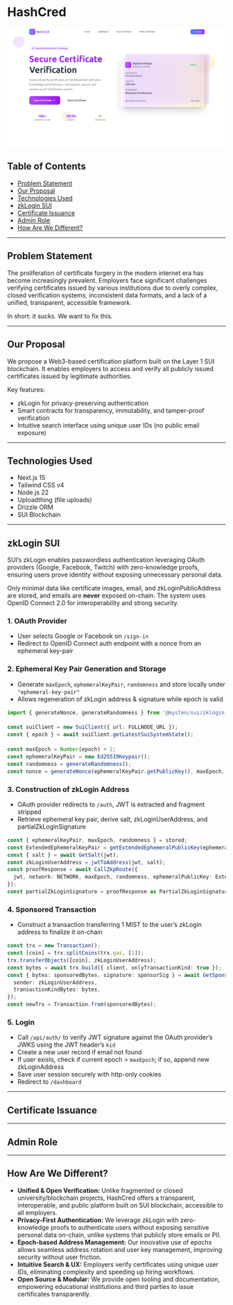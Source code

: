 # HashCred

![HashCred Image](./hashcred.png)

## Table of Contents

* [Problem Statement](#problem-statement)
* [Our Proposal](#our-proposal)
* [Technologies Used](#technologies-used)
* [zkLogin SUI](#zklogin-sui)
* [Certificate Issuance](#certificate-issuance)
* [Admin Role](#admin-role)
* [How Are We Different?](#how-are-we-different)

---

## Problem Statement

The proliferation of certificate forgery in the modern internet era has become increasingly prevalent. Employers face significant challenges verifying certificates issued by various institutions due to overly complex, closed verification systems, inconsistent data formats, and a lack of a unified, transparent, accessible framework.

In short: it sucks. We want to fix this.

---

## Our Proposal

We propose a Web3-based certification platform built on the Layer 1 SUI blockchain. It enables employers to access and verify all publicly issued certificates issued by legitimate authorities.

Key features:

* zkLogin for privacy-preserving authentication
* Smart contracts for transparency, immutability, and tamper-proof verification
* Intuitive search interface using unique user IDs (no public email exposure)

---

## Technologies Used

* Next.js 15
* Tailwind CSS v4
* Node.js 22
* Uploadthing (file uploads)
* Drizzle ORM
* SUI Blockchain

---

## zkLogin SUI

SUI’s zkLogin enables passwordless authentication leveraging OAuth providers (Google, Facebook, Twitch) with zero-knowledge proofs, ensuring users prove identity without exposing unnecessary personal data.

Only minimal data like certificate images, email, and zkLoginPublicAddress are stored, and emails are **never** exposed on-chain. The system uses OpenID Connect 2.0 for interoperability and strong security.

### 1. OAuth Provider

* User selects Google or Facebook on `/sign-in`
* Redirect to OpenID Connect auth endpoint with a nonce from an ephemeral key-pair

### 2. Ephemeral Key Pair Generation and Storage

* Generate `maxEpoch`, `ephemeralKeyPair`, `randomness` and store locally under `"ephemeral-key-pair"`
* Allows regeneration of zkLogin address & signature while epoch is valid

```ts
import { generateNonce, generateRandomness } from '@mysten/sui/zklogin';

const suiClient = new SuiClient({ url: FULLNODE_URL });
const { epoch } = await suiClient.getLatestSuiSystemState();

const maxEpoch = Number(epoch) + 2;
const ephemeralKeyPair = new Ed25519Keypair();
const randomness = generateRandomness();
const nonce = generateNonce(ephemeralKeyPair.getPublicKey(), maxEpoch, randomness);
```

### 3. Construction of zkLogin Address

* OAuth provider redirects to `/auth`, JWT is extracted and fragment stripped
* Retrieve ephemeral key pair, derive salt, zkLoginUserAddress, and partialZkLoginSignature

```ts
const { ephemeralKeyPair, maxEpoch, randomness } = stored;
const ExtendedEphemeralKeyPair = getExtendedEphemeralPublicKey(ephemeralKeyPair.getPublicKey());
const { salt } = await GetSalt(jwt);
const zkLoginUserAddress = jwtToAddress(jwt, salt);
const proofResponse = await CallZkpRoute({
  jwt, network: NETWORK, maxEpoch, randomness, ephemeralPublicKey: ExtendedEphemeralKeyPair,
});
const partialZkLoginSignature = proofResponse as PartialZkLoginSignature;
```

### 4. Sponsored Transaction

* Construct a transaction transferring 1 MIST to the user’s zkLogin address to finalize it on-chain

```ts
const trx = new Transaction();
const [coin] = trx.splitCoins(trx.gas, [1]);
trx.transferObjects([coin], zkLoginUserAddress);
const bytes = await trx.build({ client, onlyTransactionKind: true });
const { bytes: sponsoredBytes, signature: sponsorSig } = await GetSponsorFromBackend({
  sender: zkLoginUserAddress,
  transactionKindBytes: bytes,
});
const newTrx = Transaction.from(sponsoredBytes);
```

### 5. Login

* Call `/api/auth/` to verify JWT signature against the OAuth provider’s JWKS using the JWT header’s `kid`
* Create a new user record if email not found
* If user exists, check if current epoch > `maxEpoch`; if so, append new zkLoginAddress
* Save user session securely with http-only cookies
* Redirect to `/dashboard`

---

## Certificate Issuance



---

## Admin Role



---

## How Are We Different?

* **Unified & Open Verification:** Unlike fragmented or closed university/blockchain projects, HashCred offers a transparent, interoperable, and public platform built on SUI blockchain, accessible to all employers.
* **Privacy-First Authentication:** We leverage zkLogin with zero-knowledge proofs to authenticate users without exposing sensitive personal data on-chain, unlike systems that publicly store emails or PII.
* **Epoch-based Address Management:** Our innovative use of epochs allows seamless address rotation and user key management, improving security without user friction.
* **Intuitive Search & UX:** Employers verify certificates using unique user IDs, eliminating complexity and speeding up hiring workflows.
* **Open Source & Modular:** We provide open tooling and documentation, empowering educational institutions and third parties to issue certificates transparently.


